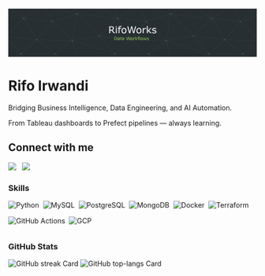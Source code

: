 ![Rifo Irwandi — Building Reliable Data Workflows](https://raw.githubusercontent.com/rifoworks/rifoworks/refs/heads/main/assets/github-header-image.png)

# Rifo Irwandi

Bridging Business Intelligence, Data Engineering, and AI Automation.

From Tableau dashboards to Prefect pipelines — always learning.

## Connect with me
<p align="left"><a href="rifoworks@gmail.com" target="_blank"><img src="https://img.shields.io/badge/Gmail-D14836?style=for-the-badge&logo=gmail&logoColor=white" height="36" style="margin-right: 8px"></a> <a href="https://www.linkedin.com/in/kalisrifo" target="_blank"><img src="https://img.shields.io/badge/LinkedIn-0077B5?style=for-the-badge&logo=linkedin&logoColor=white" height="36" style="margin-right: 8px"></a></p>

 **<h3 align="left">Skills</h3>**

<div style="display: flex; flex-wrap: wrap; gap: 4px; justify-content: left;"><img src="https://skillicons.dev/icons?i=python" height="28" alt="Python" style="margin-right: 4px"> <img src="https://skillicons.dev/icons?i=mysql" height="28" alt="MySQL" style="margin-right: 4px"> <img src="https://skillicons.dev/icons?i=postgresql" height="28" alt="PostgreSQL" style="margin-right: 4px"> <img src="https://skillicons.dev/icons?i=mongodb" height="28" alt="MongoDB" style="margin-right: 4px"> <img src="https://skillicons.dev/icons?i=docker" height="28" alt="Docker" style="margin-right: 4px"> <img src="https://skillicons.dev/icons?i=terraform" height="28" alt="Terraform" style="margin-right: 4px"> <img src="https://skillicons.dev/icons?i=githubactions" height="28" alt="GitHub Actions" style="margin-right: 4px"> <img src="https://skillicons.dev/icons?i=gcp" height="28" alt="GCP" style="margin-right: 4px"></div>

 **<h3 align="left">GitHub Stats</h3>**

<p align="left">
  <img width="48%" src="https://streak-stats.demolab.com/?user=rifoworks&theme=aura_dark&hide_border=true&date_format=M+j%5B%2C+Y%5D&mode=weekly&hide_total_contributions=false&hide_current_streak=false&hide_longest_streak=false&card_height=200&border_radius=20&stroke=86BE43&ring=86BE43&fire=86BE43&sideNums=86BE43&currStreakLabel=86BE43&currStreakNum=86BE43&sideLabels=86BE43&background=272f33" alt="GitHub streak Card" />
  <img width="48%" src="https://github-readme-stats.vercel.app/api/top-langs?username=rifoworks&theme=react&hide_title=false&layout=compact&langs_count=6&hide_progress=false&card_width=400&title_color=86BE43&hide_border=true&border_radius=20&bg_color=272f33" alt="GitHub top-langs Card" />
</p>
